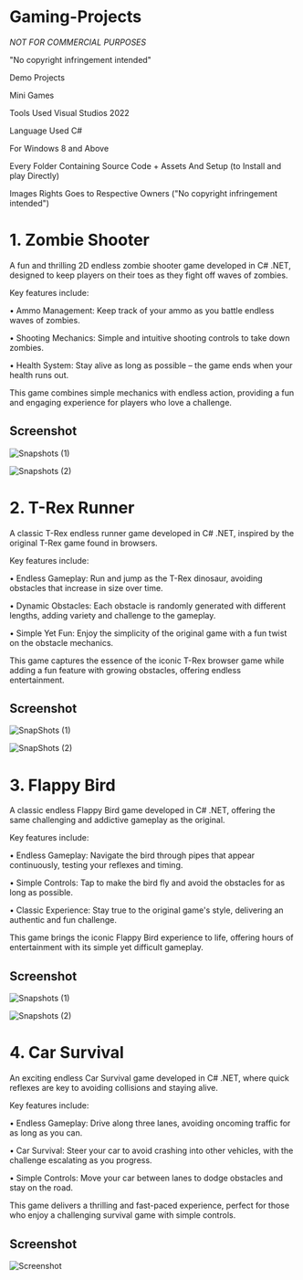 # Gaming-Projects































































































































































































































































































































































































































































































































































































































































































































































































































































































































































































































































































































































































































































































































































































































































































































































































































































































































































































































































































































































































































































































































*NOT FOR COMMERCIAL PURPOSES* 































































































































































































































































































































































































































































































































































































































































































































































































































































































































































































































































































































































































































































































































































































































































































































































































































































































































































































































































































































































































































































































































"No copyright infringement intended"































































































































































































































































































































































































































































































































































































































































































































































































































































































































































































































































































































































































































































































































































































































































































































































































































































































































































































































































































































































































































































































































Demo Projects































































































































































































































































































































































































































































































































































































































































































































































































































































































































































































































































































































































































































































































































































































































































































































































































































































































































































































































































































































































































































































































































Mini Games 































































































































































































































































































































































































































































































































































































































































































































































































































































































































































































































































































































































































































































































































































































































































































































































































































































































































































































































































































































































































































































































































































































































































































































































































































































































































































































































































































































































































































































































































































































































































































































































































































































































































































































































































































































































































































































































































































































































































































































































































































































































































































































































































Tools Used Visual Studios 2022 































































































































































































































































































































































































































































































































































































































































































































































































































































































































































































































































































































































































































































































































































































































































































































































































































































































































































































































































































































































































































































































































Language Used C#































































































































































































































































































































































































































































































































































































































































































































































































































































































































































































































































































































































































































































































































































































































































































































































































































































































































































































































































































































































































































































































































For Windows 8 and Above































































































































































































































































































































































































































































































































































































































































































































































































































































































































































































































































































































































































































































































































































































































































































































































































































































































































































































































































































































































































































































































































































































































































































































































































































































































































































































































































































































































































































































































































































































































































































































































































































































































































































































































































































































































































































































































































































































































































































































































































































































































































































































































































Every Folder Containing Source Code + Assets And Setup (to Install and play Directly)































































































































































































































































































































































































































































































































































































































































































































































































































































































































































































































































































































































































































































































































































































































































































































































































































































































































































































































































































































































































































































































































































































































































































































































































































































































































































































































































































































































































































































































































































































































































































































































































































































































































































































































































































































































































































































































































































































































































































































































































































































































































































































































































Images Rights Goes to Respective Owners ("No copyright infringement intended")































































































































































































































































































































































































































































































































































































































































































































































































































































































































































































































































































































































































































































































































































































































































































































































































































































































































































































































































































































































































































































































































































































































































































































































































































































































































































































































































































































































































































































































































































































































































































































































































































































































































































































































































































































































































































































































































































































































































































































































































































































































































































































































































# 1. Zombie Shooter































































































































































































































































































































































































































































































































































































































































































































































































































































































































































































































































































































































































































































































































































































































































































































































































































































































































































































































































































































































































































































































































































































































































































































































































































































































































































































































































































































































































































































































































































































































































































































































































































































































































































































































































































































































































































































































































































































































































































































































































































































































































































































































































A fun and thrilling 2D endless zombie shooter game developed in C# .NET, designed to keep players on their toes as they fight off waves of zombies.<br>































































































































































































































































































































































































































































































































































































































































































































































































































































































































































































































































































































































































































































































































































































































































































































































































































































































































































































































































































































































































































































































































































































































































































































































































































































































































































































































































































































































































































































































































































































































































































































































































































































































































































































































































































































































































































































































































































































































































































































































































































































































































































































































































































































































































































































































































































































































































































































































































































































































































































































































































































































































































































































































































































































































































































































































































































































































































































































































































































































































































































































































































































































































































































































































































Key features include:<br>































































































































































































































































































































































































































































































































































































































































































































































































































































































































































































































































































































































































































































































































































































































































































































































































































































































































































































































































































































































































































































































































• Ammo Management: Keep track of your ammo as you battle endless waves of zombies.<br>































































































































































































































































































































































































































































































































































































































































































































































































































































































































































































































































































































































































































































































































































































































































































































































































































































































































































































































































































































































































































































































































• Shooting Mechanics: Simple and intuitive shooting controls to take down zombies.<br>































































































































































































































































































































































































































































































































































































































































































































































































































































































































































































































































































































































































































































































































































































































































































































































































































































































































































































































































































































































































































































































































• Health System: Stay alive as long as possible – the game ends when your health runs out.<br>































































































































































































































































































































































































































































































































































































































































































































































































































































































































































































































































































































































































































































































































































































































































































































































































































































































































































































































































































































































































































































































































































































































































































































































































































































































































































































































































































































































































































































































































































































































































































































































































































































































































































































































































































































































































































































































































































































































































































































































































































































































































































































































































This game combines simple mechanics with endless action, providing a fun and engaging experience for players who love a challenge.<br>































































































































































































































































































































































































































































































































































































































































































































































































































































































































































































































































































































































































































































































































































































































































































































































































































































































































































































































































































































































































































































































































































































































































































































































































































































































































































































































































































































































































































































































































































































































































































































































































































































































































































































































































































































































































































































































































































































































































































































































































































































































































































































































































## Screenshot































































































































































































































































































































































































































































































































































































































































































































































































































































































































































































































































































































































































































































































































































































































































































































































































































































































































































































































































































































































































































































































































   































































































































































































































































































































































































































































































































































































































































































































































































































































































































































































































































































































































































































































































































































































































































































































































































































































































































































































































































































































































































































































































































![Snapshots (1)](https://github.com/arihantjain-aj/Gaming-Projects/assets/121403074/8e9b7c43-da7c-49cd-a64f-c80a48ef9037)































































































































































































































































































































































































































































































































































































































































































































































































































































































































































































































































































































































































































































































































































































































































































































































































































































































































































































































































































































































































































































































































![Snapshots (2)](https://github.com/arihantjain-aj/Gaming-Projects/assets/121403074/76b3cc2d-18d4-44f0-bd1d-ab12aa732abe)































































































































































































































































































































































































































































































































































































































































































































































































































































































































































































































































































































































































































































































































































































































































































































































































































































































































































































































































































































































































































































































































































































































































































































































































































































































































































































































































































































































































































































































































































































































































































































































































































































































































































































































































































































































































































































































































































































































































































































































































































































































































































































































































   































































































































































































































































































































































































































































































































































































































































































































































































































































































































































































































































































































































































































































































































































































































































































































































































































































































































































































































































































































































































































































































































# 2. T-Rex Runner































































































































































































































































































































































































































































































































































































































































































































































































































































































































































































































































































































































































































































































































































































































































































































































































































































































































































































































































































































































































































































































































































































































































































































































































































































































































































































































































































































































































































































































































































































































































































































































































































































































































































































































































































































































































































































































































































































































































































































































































































































































































































































































































A classic T-Rex endless runner game developed in C# .NET, inspired by the original T-Rex game found in browsers.<br>































































































































































































































































































































































































































































































































































































































































































































































































































































































































































































































































































































































































































































































































































































































































































































































































































































































































































































































































































































































































































































































































































































































































































































































































































































































































































































































































































































































































































































































































































































































































































































































































































































































































































































































































































































































































































































































































































































































































































































































































































































































































































































































































































































































































































































































































































































































































































































































































































































































































































































































































































































































































































































































































































































































































































































































































































































































































































































































































































































































































































































































































































































































































































































































































Key features include:<br>































































































































































































































































































































































































































































































































































































































































































































































































































































































































































































































































































































































































































































































































































































































































































































































































































































































































































































































































































































































































































































































































• Endless Gameplay: Run and jump as the T-Rex dinosaur, avoiding obstacles that increase in size over time.<br>































































































































































































































































































































































































































































































































































































































































































































































































































































































































































































































































































































































































































































































































































































































































































































































































































































































































































































































































































































































































































































































































• Dynamic Obstacles: Each obstacle is randomly generated with different lengths, adding variety and challenge to the gameplay.<br>































































































































































































































































































































































































































































































































































































































































































































































































































































































































































































































































































































































































































































































































































































































































































































































































































































































































































































































































































































































































































































































































• Simple Yet Fun: Enjoy the simplicity of the original game with a fun twist on the obstacle mechanics.<br>































































































































































































































































































































































































































































































































































































































































































































































































































































































































































































































































































































































































































































































































































































































































































































































































































































































































































































































































































































































































































































































































































































































































































































































































































































































































































































































































































































































































































































































































































































































































































































































































































































































































































































































































































































































































































































































































































































































































































































































































































































































































































































































































This game captures the essence of the iconic T-Rex browser game while adding a fun feature with growing obstacles, offering endless entertainment.<br>































































































































































































































































































































































































































































































































































































































































































































































































































































































































































































































































































































































































































































































































































































































































































































































































































































































































































































































































































































































































































































































































































































































































































































































































































































































































































































































































































































































































































































































































































































































































































































































































































































































































































































































































































































































































































































































































































































































































































































































































































































































































































































































































## Screenshot































































































































































































































































































































































































































































































































































































































































































































































































































































































































































































































































































































































































































































































































































































































































































































































































































































































































































































































































































































































































































































































































   































































































































































































































































































































































































































































































































































































































































































































































































































































































































































































































































































































































































































































































































































































































































































































































































































































































































































































































































































































































































































































































































![SnapShots (1)](https://github.com/arihantjain-aj/Gaming-Projects/assets/121403074/5a218ad4-6a4d-48bb-9f26-4bc8f00d138f)































































































































































































































































































































































































































































































































































































































































































































































































































































































































































































































































































































































































































































































































































































































































































































































































































































































































































































































































































































































































































































































































![SnapShots (2)](https://github.com/arihantjain-aj/Gaming-Projects/assets/121403074/d86bf139-a741-425f-a029-e70cd0b5dc29)































































































































































































































































































































































































































































































































































































































































































































































































































































































































































































































































































































































































































































































































































































































































































































































































































































































































































































































































































































































































































































































































































































































































































































































































































































































































































































































































































































































































































































































































































































































































































































































































































































































































































































































































































































































































































































































































































































































































































































































































































































































































































































































































   































































































































































































































































































































































































































































































































































































































































































































































































































































































































































































































































































































































































































































































































































































































































































































































































































































































































































































































































































































































































































































































































# 3. Flappy Bird































































































































































































































































































































































































































































































































































































































































































































































































































































































































































































































































































































































































































































































































































































































































































































































































































































































































































































































































































































































































































































































































































































































































































































































































































































































































































































































































































































































































































































































































































































































































































































































































































































































































































































































































































































































































































































































































































































































































































































































































































































































































































































































































A classic endless Flappy Bird game developed in C# .NET, offering the same challenging and addictive gameplay as the original.<br>































































































































































































































































































































































































































































































































































































































































































































































































































































































































































































































































































































































































































































































































































































































































































































































































































































































































































































































































































































































































































































































































































































































































































































































































































































































































































































































































































































































































































































































































































































































































































































































































































































































































































































































































































































































































































































































































































































































































































































































































































































































































































































































































































































































































































































































































































































































































































































































































































































































































































































































































































































































































































































































































































































































































































































































































































































































































































































































































































































































































































































































































































































































































































































































































Key features include:<br>































































































































































































































































































































































































































































































































































































































































































































































































































































































































































































































































































































































































































































































































































































































































































































































































































































































































































































































































































































































































































































































































• Endless Gameplay: Navigate the bird through pipes that appear continuously, testing your reflexes and timing.<br>































































































































































































































































































































































































































































































































































































































































































































































































































































































































































































































































































































































































































































































































































































































































































































































































































































































































































































































































































































































































































































































































• Simple Controls: Tap to make the bird fly and avoid the obstacles for as long as possible.<br>































































































































































































































































































































































































































































































































































































































































































































































































































































































































































































































































































































































































































































































































































































































































































































































































































































































































































































































































































































































































































































































































• Classic Experience: Stay true to the original game's style, delivering an authentic and fun challenge.<br>































































































































































































































































































































































































































































































































































































































































































































































































































































































































































































































































































































































































































































































































































































































































































































































































































































































































































































































































































































































































































































































































































































































































































































































































































































































































































































































































































































































































































































































































































































































































































































































































































































































































































































































































































































































































































































































































































































































































































































































































































































































































































































































































This game brings the iconic Flappy Bird experience to life, offering hours of entertainment with its simple yet difficult gameplay.<br>































































































































































































































































































































































































































































































































































































































































































































































































































































































































































































































































































































































































































































































































































































































































































































































































































































































































































































































































































































































































































































































































































































































































































































































































































































































































































































































































































































































































































































































































































































































































































































































































































































































































































































































































































































































































































































































































































































































































































































































































































































































































































































































































## Screenshot































































































































































































































































































































































































































































































































































































































































































































































































































































































































































































































































































































































































































































































































































































































































































































































































































































































































































































































































































































































































































































































































   































































































































































































































































































































































































































































































































































































































































































































































































































































































































































































































































































































































































































































































































































































































































































































































































































































































































































































































































































































































































































































































































![Snapshots (1)](https://github.com/arihantjain-aj/Gaming-Projects/assets/121403074/bd992609-d48b-4836-bb9e-6c00d52b265f)































































































































































































































































































































































































































































































































































































































































































































































































































































































































































































































































































































































































































































































































































































































































































































































































































































































































































































































































































































































































































































































































![Snapshots (2)](https://github.com/arihantjain-aj/Gaming-Projects/assets/121403074/51e7a58d-510f-4719-af26-378cd7800399)































































































































































































































































































































































































































































































































































































































































































































































































































































































































































































































































































































































































































































































































































































































































































































































































































































































































































































































































































































































































































































































































































































































































































































































































































































































































































































































































































































































































































































































































































































































































































































































































































































































































































































































































































































































































































































































































































































































































































































































































































































































































































































































































   































































































































































































































































































































































































































































































































































































































































































































































































































































































































































































































































































































































































































































































































































































































































































































































































































































































































































































































































































































































































































































































































# 4. Car Survival































































































































































































































































































































































































































































































































































































































































































































































































































































































































































































































































































































































































































































































































































































































































































































































































































































































































































































































































































































































































































































































































































































































































































































































































































































































































































































































































































































































































































































































































































































































































































































































































































































































































































































































































































































































































































































































































































































































































































































































































































































































































































































































































An exciting endless Car Survival game developed in C# .NET, where quick reflexes are key to avoiding collisions and staying alive.<br>































































































































































































































































































































































































































































































































































































































































































































































































































































































































































































































































































































































































































































































































































































































































































































































































































































































































































































































































































































































































































































































































































































































































































































































































































































































































































































































































































































































































































































































































































































































































































































































































































































































































































































































































































































































































































































































































































































































































































































































































































































































































































































































































































































































































































































































































































































































































































































































































































































































































































































































































































































































































































































































































































































































































































































































































































































































































































































































































































































































































































































































































































































































































































































































































Key features include:<br>































































































































































































































































































































































































































































































































































































































































































































































































































































































































































































































































































































































































































































































































































































































































































































































































































































































































































































































































































































































































































































































































• Endless Gameplay: Drive along three lanes, avoiding oncoming traffic for as long as you can.<br>































































































































































































































































































































































































































































































































































































































































































































































































































































































































































































































































































































































































































































































































































































































































































































































































































































































































































































































































































































































































































































































































• Car Survival: Steer your car to avoid crashing into other vehicles, with the challenge escalating as you progress.<br>































































































































































































































































































































































































































































































































































































































































































































































































































































































































































































































































































































































































































































































































































































































































































































































































































































































































































































































































































































































































































































































































• Simple Controls: Move your car between lanes to dodge obstacles and stay on the road.<br>































































































































































































































































































































































































































































































































































































































































































































































































































































































































































































































































































































































































































































































































































































































































































































































































































































































































































































































































































































































































































































































































































































































































































































































































































































































































































































































































































































































































































































































































































































































































































































































































































































































































































































































































































































































































































































































































































































































































































































































































































































































































































































































































This game delivers a thrilling and fast-paced experience, perfect for those who enjoy a challenging survival game with simple controls.<br>































































































































































































































































































































































































































































































































































































































































































































































































































































































































































































































































































































































































































































































































































































































































































































































































































































































































































































































































































































































































































































































































































































































































































































































































































































































































































































































































































































































































































































































































































































































































































































































































































































































































































































































































































































































































































































































































































































































































































































































































































































































































































































































































## Screenshot































































































































































































































































































































































































































































































































































































































































































































































































































































































































































































































































































































































































































































































































































































































































































































































































































































































































































































































































































































































































































































































































   































































































































































































































































































































































































































































































































































































































































































































































































































































































































































































































































































































































































































































































































































































































































































































































































































































































































































































































































































































































































































































































































![Screenshot](https://github.com/arihantjain-aj/Gaming-Projects/assets/121403074/4038d118-5265-4d37-893f-cb34b1cc590c)

